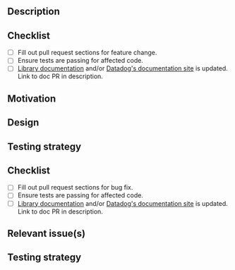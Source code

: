 ## Description
<!-- Briefly describe the change and why it was required. -->
<!-- If this is a breaking change, explain why it is necessary. Breaking changes must append `!` after the type/scope. See https://ddtrace.readthedocs.io/en/stable/contributing.html for more details. -->

<!-- Copy and paste the relevant snippet based on the type of pull request -->

<!-- START feat -->

## Checklist
- [ ] Fill out pull request sections for feature change.
- [ ] Ensure tests are passing for affected code.
- [ ] [Library documentation](https://github.com/DataDog/dd-trace-py/tree/1.x/docs) and/or [Datadog's documentation site](https://github.com/DataDog/documentation/) is updated. Link to doc PR in description.

## Motivation
<!-- Expand on why the change is required, include relevant context for reviewers -->

## Design 
<!-- Include benefits from the change as well as possible drawbacks and trade-offs -->

## Testing strategy
<!-- Describe the automated tests and/or the steps for manual testing.

<!-- END feat -->


<!-- START fix -->
## Checklist
- [ ] Fill out pull request sections for bug fix.
- [ ] Ensure tests are passing for affected code.
- [ ] [Library documentation](https://github.com/DataDog/dd-trace-py/tree/1.x/docs) and/or [Datadog's documentation site](https://github.com/DataDog/documentation/) is updated. Link to doc PR in description.

## Relevant issue(s)
<!-- Link the pull request to any issues related to the fix. Use keywords for links to automate closing the issues once the pull request is merged. See https://ddtrace.readthedocs.io/en/stable/contributing.html for more details. -->

## Testing strategy
<!-- Describe any added regression tests and/or the manual testing performed. -->

<!-- END fix -->

